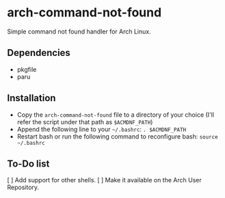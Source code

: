 # arch-command-not-found
Simple command not found handler for Arch Linux.

## Dependencies
- pkgfile
- paru

## Installation
- Copy the `arch-command-not-found` file to a directory of your choice (I'll refer the script under that path as `$ACMDNF_PATH`)
- Append the following line to your `~/.bashrc`: `. $ACMDNF_PATH`
- Restart bash or run the following command to reconfigure bash: `source ~/.bashrc`

## To-Do list
[ ] Add support for other shells.
[ ] Make it available on the Arch User Repository.
